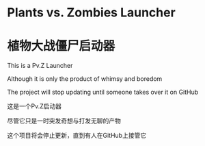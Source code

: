 # Plants vs. Zombies Launcher

# 植物大战僵尸启动器

This is a Pv.Z Launcher

Although it is only the product of whimsy and boredom

The project will stop updating until someone takes over it on GitHub

这是一个Pv.Z启动器

尽管它只是一时突发奇想与打发无聊的产物

这个项目将会停止更新，直到有人在GitHub上接管它
